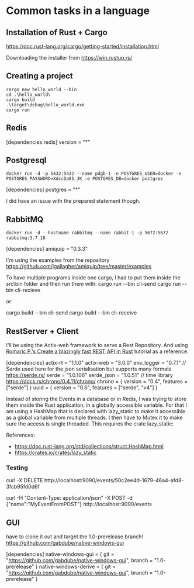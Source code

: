 # Common tasks in a language

## Installation of Rust + Cargo 

https://doc.rust-lang.org/cargo/getting-started/installation.html

Downloading the installer from https://win.rustup.rs/

## Creating a project

```
cargo new hello_world --bin
cd .\hello_world\
cargo build
.\target\debug\hello_world.exe
cargo run
```

## Redis

[dependencies.redis]
version = "*"

## Postgresql


```
docker run -d -p 5432:5432 --name pdgb-1 -e POSTGRES_USER=docker -e POSTGRES_PASSWORD=XdccDa85_JK -e POSTGRES_DB=docker postgres 
```

[dependencies]
postgres = "*"

I did have an issue with the prepared statement though. 

## RabbitMQ

```
docker run -d --hostname rabbitmq --name rabbit-1 -p 5672:5672 rabbitmq:3.7.18 
```
[dependencies]
amiquip = "0.3.3"

I'm using the examples from the repository 
https://github.com/jgallagher/amiquip/tree/master/examples

To have multiple programs inside one cargo, I had to put them inside the src\bin folder and then run them with: 
cargo run --bin cli-send
cargo run --bin cli-recieve

or 

cargo build --bin cli-send
cargo build --bin cli-receive

## RestServer + Client

I'll be using the Actix-web framework to serve a Rest Repository. And using [Romaric P.'s Create a blazingly fast REST API in Rust](https://docs.qovery.com/guides/tutorial/create-a-blazingly-fast-api-in-rust-part-1/) tutorial as a reference. 

[dependencies]
actix-rt = "1.1.0"
actix-web = "3.0.0"
env_logger = "0.7.1"
// Serde used here for the json serialisation but supports many formats   https://serde.rs/
serde = "1.0.106"
serde_json = "1.0.51"
// time library https://docs.rs/chrono/0.4.11/chrono/
chrono = { version = "0.4", features = ["serde"] }
uuid = { version = "0.6", features = ["serde", "v4"] }

Instead of storing the Events in a database or in Redis, I was trying to store them inside the Rust application, in a globally accessible variable. For that I am using a HashMap that is declared with lazy_static to make it accessible as a global variable from multiple threads. I then have to Mutex it to make sure the access is single threaded.
This requires the crate lazy_static: 

References: 

- https://doc.rust-lang.org/std/collections/struct.HashMap.html
- https://crates.io/crates/lazy_static


### Testing 

curl -X DELETE http://localhost:9090/events/50c2ee4d-1679-46a4-afd8-3fcb95fd0d6f

curl -H "Content-Type: application/json" -X POST -d {\"name\":\"MyEventFromPOST\"} http://localhost:9090/events


## GUI

have to clone it out and target the 1.0-prerelease branch! 
https://github.com/gabdube/native-windows-gui

[dependencies]
native-windows-gui = { git = "https://github.com/gabdube/native-windows-gui", branch = "1.0-prerelease" }
native-windows-derive =  { git = "https://github.com/gabdube/native-windows-gui", branch = "1.0-prerelease" }